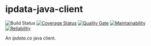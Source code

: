 # ipdata-java-client
![Build Status](https://www.travis-ci.org/yassine/ipdata-java-client.svg?branch=master)
[![Coverage Status](https://sonarcloud.io/api/project_badges/measure?metric=coverage&project=com.github.yassine%3Aipdata-java-client)](https://sonarcloud.io/dashboard/index/com.github.yassine:ipdata-java-client)
[![Quality Gate](https://sonarcloud.io/api/project_badges/measure?metric=alert_status&project=com.github.yassine%3Aipdata-java-client)](https://sonarcloud.io/dashboard/index/com.github.yassine:ipdata-java-client)
[![Maintainability](https://sonarcloud.io/api/project_badges/measure?metric=sqale_rating&project=com.github.yassine%3Aipdata-java-client)](https://sonarcloud.io/dashboard/index/com.github.yassine:ipdata-java-client)
[![Reliability](https://sonarcloud.io/api/project_badges/measure?metric=reliability_rating&project=com.github.yassine%3Aipdata-java-client)](https://sonarcloud.io/dashboard/index/com.github.yassine:ipdata-java-client)

An <i>ipdata.co</i> java client.
